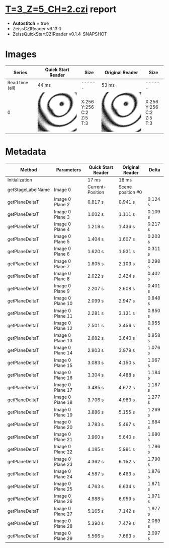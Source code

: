 # [T=3_Z=5_CH=2.czi](https://zenodo.org/record/7015307/files/T%3D3_Z%3D5_CH%3D2.czi) report
 - **Autostitch** = true
 - ZeissCZIReader v6.13.0
 - ZeissQuickStartCZIReader v0.1.4-SNAPSHOT

# Images 

| Series            | Quick Start Reader | Size | Original Reader | Size |
|-------------------|--------------------|------|-----------------|------|
| Read time (all)   |44 ms|------|53 ms|------|
|0|![T=3_Z=5_CH=2.quick_true.flat_true.stitch_true.series_0.jpg](T=3_Z=5_CH=2/T=3_Z=5_CH=2.quick_true.flat_true.stitch_true.series_0.jpg)|X:256<br>Y:256<br>C:2<br>Z:5<br>T:3|![T=3_Z=5_CH=2.quick_false.flat_true.stitch_true.series_0.jpg](T=3_Z=5_CH=2/T=3_Z=5_CH=2.quick_false.flat_true.stitch_true.series_0.jpg)|X:256<br>Y:256<br>C:2<br>Z:5<br>T:3|

# Metadata

|  Method            | Parameters       | Quick Start Reader | Original Reader | Delta  |
| -------------------|------------------|--------------------|-----------------|------- |
| Initialization     |                  |17 ms|18 ms|        |
| getStageLabelName| Image 0 | Current-Position| Scene position #0| |
| getPlaneDeltaT| Image 0 Plane 2 |  0.817 s |  0.941 s | 0.124 s |
| getPlaneDeltaT| Image 0 Plane 3 |  1.002 s |  1.111 s | 0.109 s |
| getPlaneDeltaT| Image 0 Plane 4 |  1.219 s |  1.436 s | 0.217 s |
| getPlaneDeltaT| Image 0 Plane 5 |  1.404 s |  1.607 s | 0.203 s |
| getPlaneDeltaT| Image 0 Plane 6 |  1.620 s |  1.931 s | 0.311 s |
| getPlaneDeltaT| Image 0 Plane 7 |  1.805 s |  2.103 s | 0.298 s |
| getPlaneDeltaT| Image 0 Plane 8 |  2.022 s |  2.424 s | 0.402 s |
| getPlaneDeltaT| Image 0 Plane 9 |  2.207 s |  2.608 s | 0.401 s |
| getPlaneDeltaT| Image 0 Plane 10 |  2.099 s |  2.947 s | 0.848 s |
| getPlaneDeltaT| Image 0 Plane 11 |  2.281 s |  3.131 s | 0.850 s |
| getPlaneDeltaT| Image 0 Plane 12 |  2.501 s |  3.456 s | 0.955 s |
| getPlaneDeltaT| Image 0 Plane 13 |  2.682 s |  3.640 s | 0.958 s |
| getPlaneDeltaT| Image 0 Plane 14 |  2.903 s |  3.979 s | 1.076 s |
| getPlaneDeltaT| Image 0 Plane 15 |  3.083 s |  4.150 s | 1.067 s |
| getPlaneDeltaT| Image 0 Plane 16 |  3.304 s |  4.488 s | 1.184 s |
| getPlaneDeltaT| Image 0 Plane 17 |  3.485 s |  4.672 s | 1.187 s |
| getPlaneDeltaT| Image 0 Plane 18 |  3.706 s |  4.983 s | 1.277 s |
| getPlaneDeltaT| Image 0 Plane 19 |  3.886 s |  5.155 s | 1.269 s |
| getPlaneDeltaT| Image 0 Plane 20 |  3.783 s |  5.467 s | 1.684 s |
| getPlaneDeltaT| Image 0 Plane 21 |  3.960 s |  5.640 s | 1.680 s |
| getPlaneDeltaT| Image 0 Plane 22 |  4.185 s |  5.981 s | 1.796 s |
| getPlaneDeltaT| Image 0 Plane 23 |  4.362 s |  6.152 s | 1.790 s |
| getPlaneDeltaT| Image 0 Plane 24 |  4.587 s |  6.463 s | 1.876 s |
| getPlaneDeltaT| Image 0 Plane 25 |  4.763 s |  6.634 s | 1.871 s |
| getPlaneDeltaT| Image 0 Plane 26 |  4.988 s |  6.959 s | 1.971 s |
| getPlaneDeltaT| Image 0 Plane 27 |  5.165 s |  7.142 s | 1.977 s |
| getPlaneDeltaT| Image 0 Plane 28 |  5.390 s |  7.479 s | 2.089 s |
| getPlaneDeltaT| Image 0 Plane 29 |  5.566 s |  7.663 s | 2.097 s |
